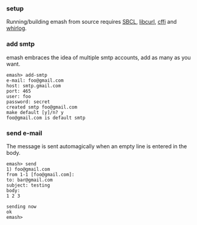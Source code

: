 ### setup
Running/building emash from source requires [SBCL](http://sbcl.org/), [libcurl](https://curl.se/libcurl/), [cffi](https://common-lisp.net/project/cffi/) and [whirlog](https://github.com/codr7/whirlog).

### add smtp
emash embraces the idea of multiple smtp accounts, add as many as you want.

```
emash> add-smtp
e-mail: foo@gmail.com
host: smtp.gmail.com
port: 465
user: foo
password: secret
created smtp foo@gmail.com
make default [y]/n? y
foo@gmail.com is default smtp
```

### send e-mail
The message is sent automagically when an empty line is entered in the body.

```
emash> send
1) foo@gmail.com
from 1-1 [foo@gmail.com]:
to: bar@gmail.com
subject: testing
body:
1 2 3

sending now
ok
emash>
```